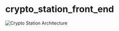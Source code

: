 # crypto_station_front_end

![Crypto Station Architecture](https://github.com/thomasbs17/crypto_station_front_end/assets/64446011/2b3795fa-89cf-4f30-a3fb-98a9bc082762)
